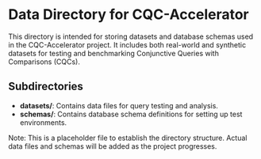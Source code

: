 # Data Directory for CQC-Accelerator

This directory is intended for storing datasets and database schemas used in the CQC-Accelerator project. It includes both real-world and synthetic datasets for testing and benchmarking Conjunctive Queries with Comparisons (CQCs).

## Subdirectories

- **datasets/**: Contains data files for query testing and analysis.
- **schemas/**: Contains database schema definitions for setting up test environments.

Note: This is a placeholder file to establish the directory structure. Actual data files and schemas will be added as the project progresses.

